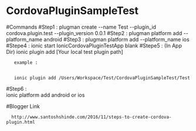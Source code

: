 # CordovaPluginSampleTest

#Commands
#Step1 :
       plugman create --name Test --plugin_id cordova.plugin.test --plugin_version 0.0.1
#Step2 :
       plugman platform add --platform_name android
#Step3 :
       plugman platform add --platform_name ios
#Stepe4 :
       ionic start IonicCordovaPluginTestApp blank
#Stepe5 : (In App Dir)
       ionic plugin add [Your local test plugin path]

       example :


       ionic plugin add /Users/Workspace/Test/CordovaPluginSampleTest/Test
#Step6 :  
       ionic platform add android or ios

#Blogger Link

      http://www.santoshshinde.com/2016/11/steps-to-create-cordova-plugin.html
